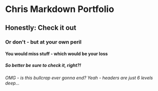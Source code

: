 # Chris Markdown Portfolio
## Honestly: Check it out
### Or don't - but at your own peril
#### You would miss stuff - which would be your loss 
##### So better be sure to check it, right?! 
###### OMG - is this bullcrap ever gonna end? Yeah - headers are just 6 levels deep... 
